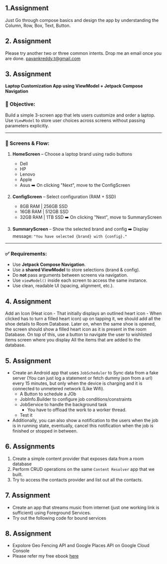## 1.Assignment
Just Go through compose basics and design the app by understanding the Column, Row, Box, Text, Button.

## 2. Assignment
Please try another two or three common intents. Drop me an email once you are done. pavankreddy.t@gmail.com

## 3. Assignment  
**Laptop Customization App using ViewModel + Jetpack Compose Navigation**

### 🎯 Objective:

Build a simple 3-screen app that lets users customize and order a laptop. Use `ViewModel` to store user choices across screens without passing parameters explicitly.

---

### 🧩 Screens & Flow:

1. **HomeScreen** – Choose a laptop brand using radio buttons

   * Dell
   * HP
   * Lenovo
   * Apple
   * Asus
     ➡️ On clicking "Next", move to the ConfigScreen

2. **ConfigScreen** – Select configuration (RAM + SSD)

   * 8GB RAM | 256GB SSD
   * 16GB RAM | 512GB SSD
   * 32GB RAM | 1TB SSD
     ➡️ On clicking "Next", move to SummaryScreen

3. **SummaryScreen** – Show the selected brand and config
   ➡️ Display message: `"You have selected {brand} with {config}."`

---

### ✅ Requirements:

* Use **Jetpack Compose Navigation**.
* Use a **shared ViewModel** to store selections (brand & config).
* Do **not** pass arguments between screens via navigation.
* Use `viewModel()` inside each screen to access the same instance.
* Use clean, readable UI (spacing, alignment, etc.).

## 4. Assignment  
Add an Icon (Heat icon - That initially displays an outlined heart icon - When clicked has to turn a filled heart icon) up on tapping it, we should add all the shoe details to Room Database. Later on, when the same shoe is opened, the screen should show a filled heart icon as it is present in the room Database. On top of this, use a button to navigate the user to wishlisted items screen where you display All the items that are added to the database.

## 5. Assignment  
- Create an Android app that uses `JobScheduler` to Sync data from a fake server (You can just log a statement or fetch dummy json from a url) every 15 minutes, but only when the device is charging and it is connected to unmetered network (Like Wifi).
  - A Button to schedule a JOb
  - JobInfo.Builder to configure job conditions/constraints
  - JobService to handle the background task
    - You have to offload the work to a worker thread. 
  - Test it
- Additionally, you can also show a notification to the users when the job is in running state, eventually, cancel this notification when the job is finished or stopped in between. 

## 6. Assignments
1. Create a simple content provider that exposes data from a room database
2. Perform CRUD operations on the same `Content Resolver` app that we built.
3. Try to access the contacts provider and list out all the contacts.

## 7. Assignment
- Create an app that streams music from internet (just one working link is sufficient) using Foreground Services.
- Try out the following code for bound services

## 8. Assignment
- Expolore Geo Fencing API and Google Places API on Google Cloud Console
- Please refer my free ebook [here](https://android-app-development-documentation.readthedocs.io/en/latest/)